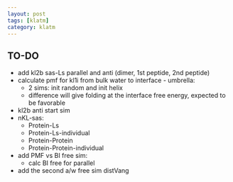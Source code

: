 ```yaml
---
layout: post
tags: [klatm]
category: klatm
---
```


## TO-DO
- add kl2b sas-Ls parallel and anti (dimer, 1st peptide, 2nd peptide)
- calculate pmf for kl1i from bulk water to interface - umbrella:
    - 2 sims: init random and init helix
    - difference will give folding at the interface free energy, expected to be favorable
- kl2b anti start sim
- nKL-sas:
  - Protein-Ls
  - Protein-Ls-individual
  - Protein-Protein
  - Protein-Protein-individual
- add PMF vs BI free sim:
  - calc BI free for parallel
- add the second a/w free sim distVang
